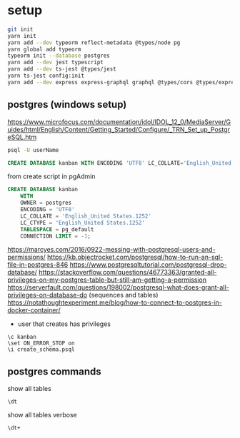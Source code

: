 # setup

```bash
git init
yarn init
yarn add --dev typeorm reflect-metadata @types/node pg
yarn global add typeorm
typeorm init --database postgres
yarn add --dev jest typescript
yarn add --dev ts-jest @types/jest
yarn ts-jest config:init
yarn add --dev express express-graphql graphql @types/cors @types/express @vue/test-utils class-validator cors ts-node-dev type-graphql vite vue-jest
```

## postgres (windows setup)

<https://www.microfocus.com/documentation/idol/IDOL_12_0/MediaServer/Guides/html/English/Content/Getting_Started/Configure/_TRN_Set_up_PostgreSQL.htm>

```bash
psql -U userName
```

```sql
CREATE DATABASE kanban WITH ENCODING 'UTF8' LC_COLLATE='English_United States' LC_CTYPE='English_United States';
```

from create script in pgAdmin

```sql
CREATE DATABASE kanban
    WITH 
    OWNER = postgres
    ENCODING = 'UTF8'
    LC_COLLATE = 'English_United States.1252'
    LC_CTYPE = 'English_United States.1252'
    TABLESPACE = pg_default
    CONNECTION LIMIT = -1;
```

<https://marcyes.com/2016/0922-messing-with-postgresql-users-and-permissions/>
<https://kb.objectrocket.com/postgresql/how-to-run-an-sql-file-in-postgres-846>
<https://www.postgresqltutorial.com/postgresql-drop-database/>
<https://stackoverflow.com/questions/46773363/granted-all-privileges-on-my-postgres-table-but-still-am-getting-a-permission>
<https://serverfault.com/questions/198002/postgresql-what-does-grant-all-privileges-on-database-do> (sequences and tables)
<https://notathoughtexperiment.me/blog/how-to-connect-to-postgres-in-docker-container/>

- user that creates has privileges

```psql
\c kanban
\set ON_ERROR_STOP on
\i create_schema.psql
```

## postgres commands

show all tables

```postgresql
\dt
```

show all tables verbose

```postgresql
\dt+
```

